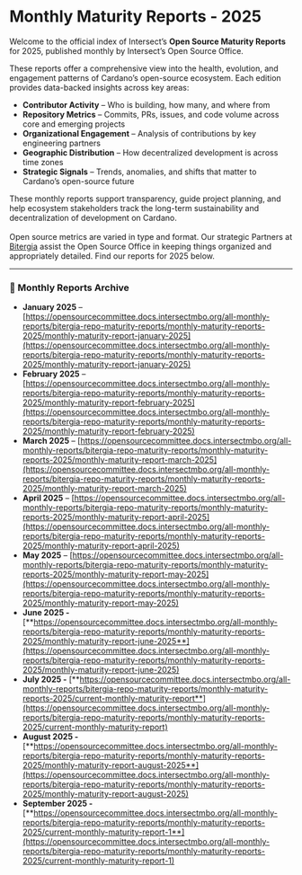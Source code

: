 # Monthly Maturity Reports - 2025

Welcome to the official index of Intersect’s **Open Source Maturity Reports** for 2025, published monthly by Intersect’s Open Source Office.&#x20;

These reports offer a comprehensive view into the health, evolution, and engagement patterns of Cardano’s open-source ecosystem. Each edition provides data-backed insights across key areas:

* **Contributor Activity** – Who is building, how many, and where from
* **Repository Metrics** – Commits, PRs, issues, and code volume across core and emerging projects
* **Organizational Engagement** – Analysis of contributions by key engineering partners
* **Geographic Distribution** – How decentralized development is across time zones
* **Strategic Signals** – Trends, anomalies, and shifts that matter to Cardano’s open-source future

These monthly reports support transparency, guide project planning, and help ecosystem stakeholders track the long-term sustainability and decentralization of development on Cardano.\
\
Open source metrics are varied in type and format. Our strategic Partners at [Bitergia](https://bitergia.com/) assist the Open Source Office in keeping things organized and appropriately detailed. Find our reports for 2025 below.&#x20;

***

### 📅 Monthly Reports Archive

* **January 2025** – [https://opensourcecommittee.docs.intersectmbo.org/all-monthly-reports/bitergia-repo-maturity-reports/monthly-maturity-reports-2025/monthly-maturity-report-january-2025](https://opensourcecommittee.docs.intersectmbo.org/all-monthly-reports/bitergia-repo-maturity-reports/monthly-maturity-reports-2025/monthly-maturity-report-january-2025)
* **February 2025** – [https://opensourcecommittee.docs.intersectmbo.org/all-monthly-reports/bitergia-repo-maturity-reports/monthly-maturity-reports-2025/monthly-maturity-report-february-2025](https://opensourcecommittee.docs.intersectmbo.org/all-monthly-reports/bitergia-repo-maturity-reports/monthly-maturity-reports-2025/monthly-maturity-report-february-2025)
* **March 2025** – [https://opensourcecommittee.docs.intersectmbo.org/all-monthly-reports/bitergia-repo-maturity-reports/monthly-maturity-reports-2025/monthly-maturity-report-march-2025](https://opensourcecommittee.docs.intersectmbo.org/all-monthly-reports/bitergia-repo-maturity-reports/monthly-maturity-reports-2025/monthly-maturity-report-march-2025)
* **April 2025** – [https://opensourcecommittee.docs.intersectmbo.org/all-monthly-reports/bitergia-repo-maturity-reports/monthly-maturity-reports-2025/monthly-maturity-report-april-2025](https://opensourcecommittee.docs.intersectmbo.org/all-monthly-reports/bitergia-repo-maturity-reports/monthly-maturity-reports-2025/monthly-maturity-report-april-2025)
* **May 2025** – [https://opensourcecommittee.docs.intersectmbo.org/all-monthly-reports/bitergia-repo-maturity-reports/monthly-maturity-reports-2025/monthly-maturity-report-may-2025](https://opensourcecommittee.docs.intersectmbo.org/all-monthly-reports/bitergia-repo-maturity-reports/monthly-maturity-reports-2025/monthly-maturity-report-may-2025)
* **June 2025 -**  [**https://opensourcecommittee.docs.intersectmbo.org/all-monthly-reports/bitergia-repo-maturity-reports/monthly-maturity-reports-2025/monthly-maturity-report-june-2025**](https://opensourcecommittee.docs.intersectmbo.org/all-monthly-reports/bitergia-repo-maturity-reports/monthly-maturity-reports-2025/monthly-maturity-report-june-2025)
* **July 2025 -** [**https://opensourcecommittee.docs.intersectmbo.org/all-monthly-reports/bitergia-repo-maturity-reports/monthly-maturity-reports-2025/current-monthly-maturity-report**](https://opensourcecommittee.docs.intersectmbo.org/all-monthly-reports/bitergia-repo-maturity-reports/monthly-maturity-reports-2025/current-monthly-maturity-report)
* **August 2025 -** [**https://opensourcecommittee.docs.intersectmbo.org/all-monthly-reports/bitergia-repo-maturity-reports/monthly-maturity-reports-2025/monthly-maturity-report-august-2025**](https://opensourcecommittee.docs.intersectmbo.org/all-monthly-reports/bitergia-repo-maturity-reports/monthly-maturity-reports-2025/monthly-maturity-report-august-2025)
* **September 2025 -** [**https://opensourcecommittee.docs.intersectmbo.org/all-monthly-reports/bitergia-repo-maturity-reports/monthly-maturity-reports-2025/current-monthly-maturity-report-1**](https://opensourcecommittee.docs.intersectmbo.org/all-monthly-reports/bitergia-repo-maturity-reports/monthly-maturity-reports-2025/current-monthly-maturity-report-1)

